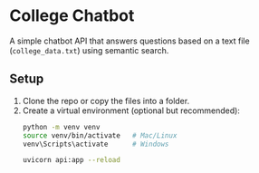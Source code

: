 # College Chatbot

A simple chatbot API that answers questions based on a text file (`college_data.txt`) using semantic search.

## Setup

1. Clone the repo or copy the files into a folder.
2. Create a virtual environment (optional but recommended):
   ```bash
   python -m venv venv
   source venv/bin/activate   # Mac/Linux
   venv\Scripts\activate      # Windows

   uvicorn api:app --reload
